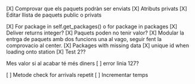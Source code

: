 [X] Comprovar que els paquets podràn ser enviats
[X] Atributs privats
[X] Editar llista de paquets public o privats

[X] For package in self.get_packages() o for package in packages
[X] Deliver returns integer?
[X] Paquets poden no tenir valor?
[X] Modular la entrga de paquets amb dos funcions una al vago, seguir fent la comprovacio al center.
[X] Packages with missing data
[X] unique id when loading onto station
[X] Test 2??

Mes valor si al acabar té més diners
[ ] error linia 127?

[ ] Metode check for arrivals repetit
[ ] Incrementar temps